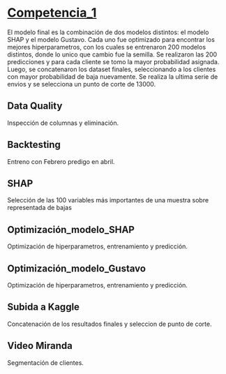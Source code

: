 # [Competencia_1](https://github.com/fedepicado/dmeyf2024/tree/main/src/Competencia_1)

El modelo final es la combinación de dos modelos distintos: el modelo SHAP y el modelo Gustavo. Cada uno fue optimizado para encontrar los mejores hiperparametros, con los cuales se entrenaron 200 modelos distintos, donde lo unico que cambio fue la semilla. Se realizaron las 200 predicciones y para cada cliente se tomo la mayor probabilidad asignada. Luego, se concatenaron los dataset finales, seleccionando a los clientes con mayor probabilidad de baja nuevamente. Se realiza la ultima serie de envios y se selecciona un punto de corte de 13000.

## Data Quality 
Inspección de columnas y eliminación.
## Backtesting 
Entreno con Febrero predigo en abril.
## SHAP
Selección de las 100 variables más importantes de una muestra sobre representada de bajas
## Optimización_modelo_SHAP
Optimización de hiperparametros, entrenamiento y predicción.
## Optimización_modelo_Gustavo
Optimización de hiperparametros, entrenamiento y predicción.
## Subida a Kaggle
Concatenación de los resultados finales y seleccion de punto de corte.
## Video Miranda
Segmentación de clientes.

